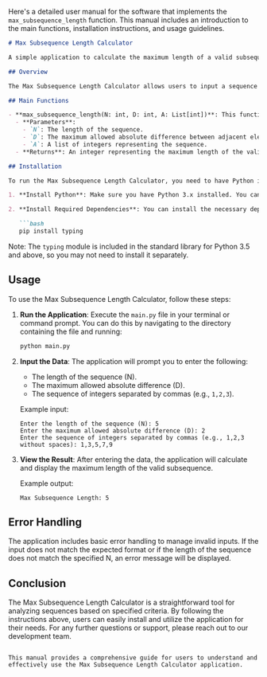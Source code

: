 Here's a detailed user manual for the software that implements the `max_subsequence_length` function. This manual includes an introduction to the main functions, installation instructions, and usage guidelines.

```markdown
# Max Subsequence Length Calculator

A simple application to calculate the maximum length of a valid subsequence based on specified criteria.

## Overview

The Max Subsequence Length Calculator allows users to input a sequence of integers and determine the maximum length of a subsequence where the absolute difference between adjacent elements does not exceed a specified limit. This tool is useful for various applications in data analysis and algorithm design.

## Main Functions

- **max_subsequence_length(N: int, D: int, A: List[int])**: This function calculates the maximum length of a valid subsequence based on the given criteria.
  - **Parameters**:
    - `N`: The length of the sequence.
    - `D`: The maximum allowed absolute difference between adjacent elements.
    - `A`: A list of integers representing the sequence.
  - **Returns**: An integer representing the maximum length of the valid subsequence.

## Installation

To run the Max Subsequence Length Calculator, you need to have Python installed on your machine. Follow these steps to set up the environment:

1. **Install Python**: Make sure you have Python 3.x installed. You can download it from [python.org](https://www.python.org/downloads/).

2. **Install Required Dependencies**: You can install the necessary dependencies using pip. Open your terminal or command prompt and run the following command:

   ```bash
   pip install typing
   ```

   Note: The `typing` module is included in the standard library for Python 3.5 and above, so you may not need to install it separately.

## Usage

To use the Max Subsequence Length Calculator, follow these steps:

1. **Run the Application**: Execute the `main.py` file in your terminal or command prompt. You can do this by navigating to the directory containing the file and running:

   ```bash
   python main.py
   ```

2. **Input the Data**: The application will prompt you to enter the following:
   - The length of the sequence (N).
   - The maximum allowed absolute difference (D).
   - The sequence of integers separated by commas (e.g., `1,2,3`).

   Example input:
   ```
   Enter the length of the sequence (N): 5
   Enter the maximum allowed absolute difference (D): 2
   Enter the sequence of integers separated by commas (e.g., 1,2,3 without spaces): 1,3,5,7,9
   ```

3. **View the Result**: After entering the data, the application will calculate and display the maximum length of the valid subsequence.

   Example output:
   ```
   Max Subsequence Length: 5
   ```

## Error Handling

The application includes basic error handling to manage invalid inputs. If the input does not match the expected format or if the length of the sequence does not match the specified N, an error message will be displayed.

## Conclusion

The Max Subsequence Length Calculator is a straightforward tool for analyzing sequences based on specified criteria. By following the instructions above, users can easily install and utilize the application for their needs. For any further questions or support, please reach out to our development team.
```

This manual provides a comprehensive guide for users to understand and effectively use the Max Subsequence Length Calculator application.